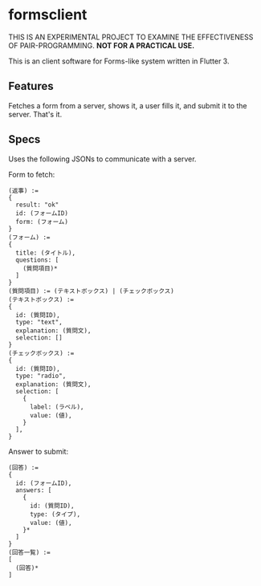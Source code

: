 # formsclient
THIS IS AN EXPERIMENTAL PROJECT TO EXAMINE THE EFFECTIVENESS OF PAIR-PROGRAMMING. **NOT FOR A PRACTICAL USE.**

This is an client software for Forms-like system written in Flutter 3.

## Features
Fetches a form from a server, shows it, a user fills it, and submit it to the server. That's it.

## Specs
Uses the following JSONs to communicate with a server.

Form to fetch:
```
(返事) := 
{
  result: "ok"
  id: (フォームID)
  form: (フォーム)
}
(フォーム) :=
{
  title: (タイトル),
  questions: [
    (質問項目)*
  ]
}
(質問項目) := (テキストボックス) | (チェックボックス)
(テキストボックス) :=
{
  id: (質問ID),
  type: "text",
  explanation: (質問文),
  selection: []
}
(チェックボックス) :=
{
  id: (質問ID),
  type: "radio",
  explanation: (質問文),
  selection: [
    {
      label: (ラベル),
      value: (値),
    }
  ],
}
```

Answer to submit:
```
(回答) :=
{
  id: (フォームID),
  answers: [
    {
      id: (質問ID),
      type: (タイプ),
      value: (値),
    }*
  ]
}
(回答一覧) :=
[
  (回答)*
]
```